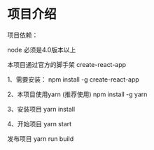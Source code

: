 # 项目介绍 #

项目依赖：

node 必须是4.0版本以上


本项目通过官方的脚手架  create-react-app  

1、需要安装：
npm install -g create-react-app

2、本项目使用yarn (推荐使用)
npm install -g yarn

3、安装项目
yarn install

4、开始项目
yarn start

发布项目
yarn run build
